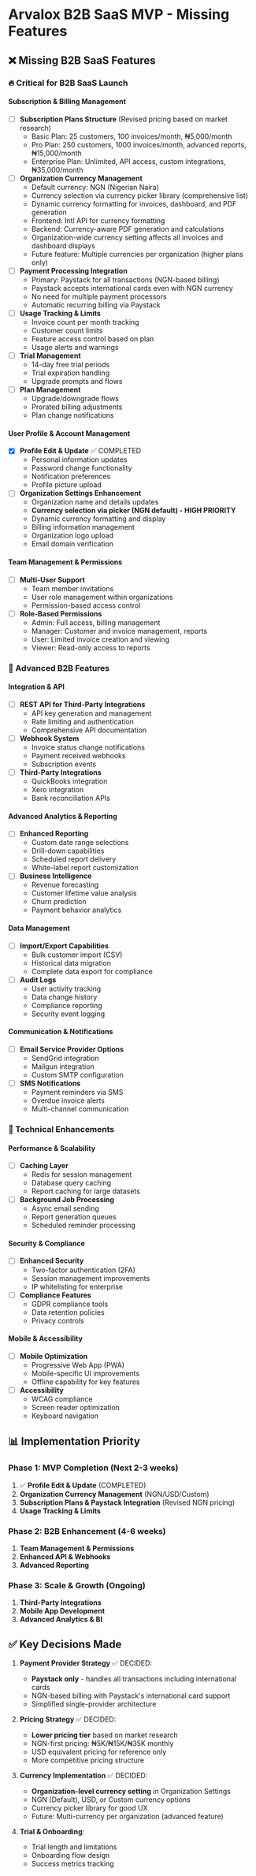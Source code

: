# Arvalox B2B SaaS MVP - Missing Features

## ❌ Missing B2B SaaS Features

### 🔥 Critical for B2B SaaS Launch

#### Subscription & Billing Management

- [ ] **Subscription Plans Structure** (Revised pricing based on market research)
  - Basic Plan: 25 customers, 100 invoices/month, ₦5,000/month
  - Pro Plan: 250 customers, 1000 invoices/month, advanced reports, ₦15,000/month
  - Enterprise Plan: Unlimited, API access, custom integrations, ₦35,000/month
- [ ] **Organization Currency Management**
  - Default currency: NGN (Nigerian Naira)
  - Currency selection via currency picker library (comprehensive list)
  - Dynamic currency formatting for invoices, dashboard, and PDF generation
  - Frontend: Intl API for currency formatting
  - Backend: Currency-aware PDF generation and calculations
  - Organization-wide currency setting affects all invoices and dashboard displays
  - Future feature: Multiple currencies per organization (higher plans only)
- [ ] **Payment Processing Integration**
  - Primary: Paystack for all transactions (NGN-based billing)
  - Paystack accepts international cards even with NGN currency
  - No need for multiple payment processors
  - Automatic recurring billing via Paystack
- [ ] **Usage Tracking & Limits**
  - Invoice count per month tracking
  - Customer count limits
  - Feature access control based on plan
  - Usage alerts and warnings
- [ ] **Trial Management**
  - 14-day free trial periods
  - Trial expiration handling
  - Upgrade prompts and flows
- [ ] **Plan Management**
  - Upgrade/downgrade flows
  - Prorated billing adjustments
  - Plan change notifications

#### User Profile & Account Management

- [x] **Profile Edit & Update** ✅ COMPLETED
  - Personal information updates
  - Password change functionality
  - Notification preferences
  - Profile picture upload
- [ ] **Organization Settings Enhancement**
  - Organization name and details updates
  - **Currency selection via picker (NGN default) - HIGH PRIORITY**
  - Dynamic currency formatting and display
  - Billing information management
  - Organization logo upload
  - Email domain verification

#### Team Management & Permissions

- [ ] **Multi-User Support**
  - Team member invitations
  - User role management within organizations
  - Permission-based access control
- [ ] **Role-Based Permissions**
  - Admin: Full access, billing management
  - Manager: Customer and invoice management, reports
  - User: Limited invoice creation and viewing
  - Viewer: Read-only access to reports

### 🚀 Advanced B2B Features

#### Integration & API

- [ ] **REST API for Third-Party Integrations**
  - API key generation and management
  - Rate limiting and authentication
  - Comprehensive API documentation
- [ ] **Webhook System**
  - Invoice status change notifications
  - Payment received webhooks
  - Subscription events
- [ ] **Third-Party Integrations**
  - QuickBooks integration
  - Xero integration
  - Bank reconciliation APIs

#### Advanced Analytics & Reporting

- [ ] **Enhanced Reporting**
  - Custom date range selections
  - Drill-down capabilities
  - Scheduled report delivery
  - White-label report customization
- [ ] **Business Intelligence**
  - Revenue forecasting
  - Customer lifetime value analysis
  - Churn prediction
  - Payment behavior analytics

#### Data Management

- [ ] **Import/Export Capabilities**
  - Bulk customer import (CSV)
  - Historical data migration
  - Complete data export for compliance
- [ ] **Audit Logs**
  - User activity tracking
  - Data change history
  - Compliance reporting
  - Security event logging

#### Communication & Notifications

- [ ] **Email Service Provider Options**
  - SendGrid integration
  - Mailgun integration
  - Custom SMTP configuration
- [ ] **SMS Notifications**
  - Payment reminders via SMS
  - Overdue invoice alerts
  - Multi-channel communication

### 🔧 Technical Enhancements

#### Performance & Scalability

- [ ] **Caching Layer**
  - Redis for session management
  - Database query caching
  - Report caching for large datasets
- [ ] **Background Job Processing**
  - Async email sending
  - Report generation queues
  - Scheduled reminder processing

#### Security & Compliance

- [ ] **Enhanced Security**
  - Two-factor authentication (2FA)
  - Session management improvements
  - IP whitelisting for enterprise
- [ ] **Compliance Features**
  - GDPR compliance tools
  - Data retention policies
  - Privacy controls

#### Mobile & Accessibility

- [ ] **Mobile Optimization**
  - Progressive Web App (PWA)
  - Mobile-specific UI improvements
  - Offline capability for key features
- [ ] **Accessibility**
  - WCAG compliance
  - Screen reader optimization
  - Keyboard navigation

## 📊 Implementation Priority

### Phase 1: MVP Completion (Next 2-3 weeks)

1. ✅ **Profile Edit & Update** (COMPLETED)
2. **Organization Currency Management** (NGN/USD/Custom)
3. **Subscription Plans & Paystack Integration** (Revised NGN pricing)
4. **Usage Tracking & Limits**

### Phase 2: B2B Enhancement (4-6 weeks)

1. **Team Management & Permissions**
2. **Enhanced API & Webhooks**
3. **Advanced Reporting**

### Phase 3: Scale & Growth (Ongoing)

1. **Third-Party Integrations**
2. **Mobile App Development**
3. **Advanced Analytics & BI**

## ✅ Key Decisions Made

1. **Payment Provider Strategy** ✅ DECIDED:

   - **Paystack only** - handles all transactions including international cards
   - NGN-based billing with Paystack's international card support
   - Simplified single-provider architecture

2. **Pricing Strategy** ✅ DECIDED:

   - **Lower pricing tier** based on market research
   - NGN-first pricing: ₦5K/₦15K/₦35K monthly
   - USD equivalent pricing for reference only
   - More competitive pricing structure

3. **Currency Implementation** ✅ DECIDED:

   - **Organization-level currency setting** in Organization Settings
   - NGN (Default), USD, or Custom currency options
   - Currency picker library for good UX
   - Future: Multi-currency per organization (advanced feature)

4. **Trial & Onboarding**:
   - Trial length and limitations
   - Onboarding flow design
   - Success metrics tracking
